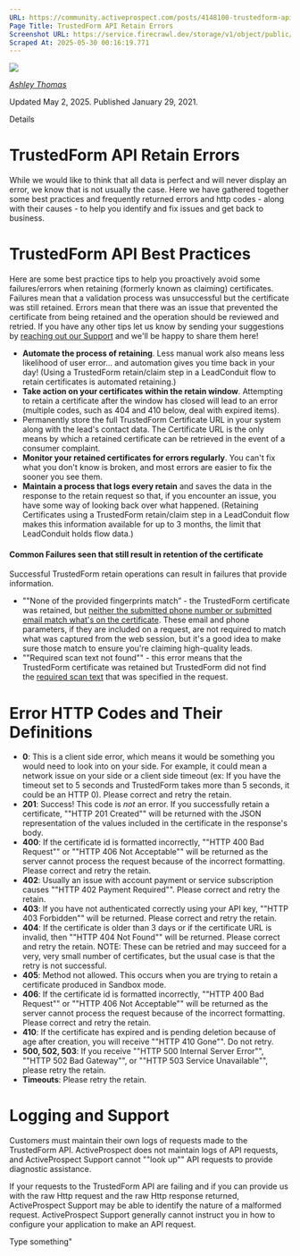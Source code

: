 ```yaml
---
URL: https://community.activeprospect.com/posts/4148100-trustedform-api-retain-errors
Page Title: TrustedForm API Retain Errors
Screenshot URL: https://service.firecrawl.dev/storage/v1/object/public/media/screenshot-b91bdc91-6ebc-4b4c-93a4-bbc181ed2b12.png
Scraped At: 2025-05-30 00:16:19.771
---
```


[![](https://content2.bloomfire.com/avatars/users/1316943/thumb/thumbnail.png?f=1612413648&Expires=1748567764&Signature=YCs828HV1gr4R6pC7PmU01~8gOAVpMRd-fU~pKKqc-aWth12mYtZbmkfA29bPbR4nGRBVnLlTHK8BnkCuvHZEDPxAoKEmblZsTpI3jd07BlfwkUv03AEq~pK09VZZ3bxRUlQayLRw8bTvCI7mgwiTC0i~CWdPsgBYkXgYwXe2SUfiKHlK~rh5iF3cNvIoNbiCc34HmALNw4OnYnz~0P4PgLxEKnSyL1W3botDbPxvRXhh5wsF6lpe1JU17wJ3KxF~F6kcSmNKY9wYvsK0JqMCBUkViunRPczdZ1zt74Q9p35m3-h2urFK5iJSJeS2qnrs2v9hSoprJoDFUNkRQhJzQ__&Key-Pair-Id=APKAIDFCFZ2UHE5LPIUA)](https://community.activeprospect.com/memberships/7557566-ashley-thomas)

[_Ashley Thomas_](https://community.activeprospect.com/memberships/7557566-ashley-thomas)

Updated May 2, 2025. Published January 29, 2021.

Details

# TrustedForm API Retain Errors

While we would like to think that all data is perfect and will never display an error, we know that is not usually the case. Here we have gathered together some best practices and frequently returned errors and http codes - along with their causes - to help you identify and fix issues and get back to business.

# TrustedForm API Best Practices

Here are some best practice tips to help you proactively avoid some failures/errors when retaining (formerly known as claiming) certificates. Failures mean that a validation process was unsuccessful but the certificate was still retained. Errors mean that there was an issue that prevented the certificate from being retained and the operation should be reviewed and retried. If you have any other tips let us know by sending your suggestions by [reaching out our Support](https://community.activeprospect.com/posts/5116014-how-to-contact-activeprospect-support) and we'll be happy to share them here!

- **Automate the process of retaining**. Less manual work also means less likelihood of user error... and automation gives you time back in your day! (Using a TrustedForm retain/claim step in a LeadConduit flow to retain certificates is automated retaining.)
- **Take action on your certificates within the retain window**. Attempting to retain a certificate after the window has closed will lead to an error (multiple codes, such as 404 and 410 below, deal with expired items).
- Permanently store the full TrustedForm Certificate URL in your system along with the lead's contact data. The Certificate URL is the only means by which a retained certificate can be retrieved in the event of a consumer complaint.
- **Monitor your retained certificates for errors regularly**. You can't fix what you don't know is broken, and most errors are easier to fix the sooner you see them.
- **Maintain a process that logs every retain** and saves the data in the response to the retain request so that, if you encounter an issue, you have some way of looking back over what happened. (Retaining Certificates using a TrustedForm retain/claim step in a LeadConduit flow makes this information available for up to 3 months, the limit that LeadConduit holds flow data.)

#### Common Failures seen that still result in retention of the certificate

Successful TrustedForm retain operations can result in failures that provide information.

- ""None of the provided fingerprints match” - the TrustedForm certificate was retained, but [neither the submitted phone number or submitted email match what's on the certificate](https://community.activeprospect.com/posts/4766190-trustedform-fingerprint-lead-matching). These email and phone parameters, if they are included on a request, are not required to match what was captured from the web session, but it's a good idea to make sure those match to ensure you're claiming high-quality leads.
- ""Required scan text not found"" - this error means that the TrustedForm certificate was retained but TrustedForm did not find the [required scan text](https://community.activeprospect.com/posts/4078890-trustedform-page-scan) that was specified in the request.

# Error HTTP Codes and Their Definitions

- **0**: This is a client side error, which means it would be something you would need to look into on your side. For example, it could mean a network issue on your side or a client side timeout (ex: If you have the timeout set to 5 seconds and TrustedForm takes more than 5 seconds, it could be an HTTP 0). Please correct and retry the retain.
- **201**: Success! This code is _not_ an error. If you successfully retain a certificate, ""HTTP 201 Created"" will be returned with the JSON representation of the values included in the certificate in the response's body.
- **400**: If the certificate id is formatted incorrectly, ""HTTP 400 Bad Request"" or ""HTTP 406 Not Acceptable"" will be returned as the server cannot process the request because of the incorrect formatting. Please correct and retry the retain.
- **402**: Usually an issue with account payment or service subscription causes ""HTTP 402 Payment Required"". Please correct and retry the retain.
- **403**: If you have not authenticated correctly using your API key, ""HTTP 403 Forbidden"" will be returned. Please correct and retry the retain.
- **404**: If the certificate is older than 3 days or if the certificate URL is invalid, then ""HTTP 404 Not Found"" will be returned. Please correct and retry the retain. NOTE: These can be retried and may succeed for a very, very small number of certificates, but the usual case is that the retry is not successful.
- **405**: Method not allowed. This occurs when you are trying to retain a certificate produced in Sandbox mode.
- **406**: If the certificate id is formatted incorrectly, ""HTTP 400 Bad Request"" or ""HTTP 406 Not Acceptable"" will be returned as the server cannot process the request because of the incorrect formatting. Please correct and retry the retain.
- **410**: If the certificate has expired and is pending deletion because of age after creation, you will receive ""HTTP 410 Gone"". Do not retry.
- **500, 502, 503**: If you receive ""HTTP 500 Internal Server Error"", ""HTTP 502 Bad Gateway"", or ""HTTP 503 Service Unavailable"", please retry the retain.
- **Timeouts**: Please retry the retain.

# Logging and Support

Customers must maintain their own logs of requests made to the TrustedForm API. ActiveProspect does not maintain logs of API requests, and ActiveProspect Support cannot ""look up"" API requests to provide diagnostic assistance.

If your requests to the TrustedForm API are failing and if you can provide us with the raw Http request and the raw Http response returned, ActiveProspect Support may be able to identify the nature of a malformed request. ActiveProspect Support generally cannot instruct you in how to configure your application to make an API request.

Type something"

